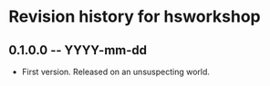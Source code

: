 # Revision history for hsworkshop

## 0.1.0.0 -- YYYY-mm-dd

* First version. Released on an unsuspecting world.
